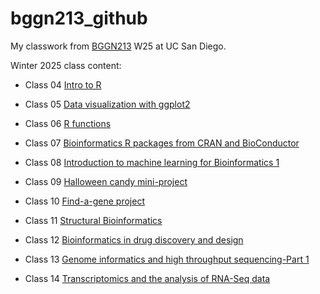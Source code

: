 # bggn213_github
My classwork from [BGGN213](https://bioboot.github.io/bggn213_W25/) W25 at UC San Diego.

Winter 2025 class content:

- Class 04 [Intro to R](https://github.com/hanhee-jo/bggn213_github/blob/ffc66549b8228ca6a27dd7f846a578e4576e91fc/Class4/Rlab_class4/Class4/HW-Class4.R)

- Class 05 [Data visualization with ggplot2](https://github.com/hanhee-jo/bggn213_github/blob/ffc66549b8228ca6a27dd7f846a578e4576e91fc/Class5/RLab/Class5/class5.qmd)

- Class 06 [R functions](https://github.com/hanhee-jo/bggn213_github/blob/d7317177727c0b7f35ab80b18b330d3c8636cf9d/Class6/R%20Lab/Class6/Class6_R_functions.qmd)

- Class 07 [Bioinformatics R packages from CRAN and BioConductor](https://github.com/hanhee-jo/bggn213_github/blob/ffc66549b8228ca6a27dd7f846a578e4576e91fc/Class7/R%20work/Class7/Class7-Machine%20Learning1.qmd)

- Class 08 [Introduction to machine learning for Bioinformatics 1](https://github.com/hanhee-jo/bggn213_github/blob/ffc66549b8228ca6a27dd7f846a578e4576e91fc/Class8/R%20lab/Class8/Class8-Mini%20project.qmd)

- Class 09 [Halloween candy mini-project](https://github.com/hanhee-jo/bggn213_github/blob/ffc66549b8228ca6a27dd7f846a578e4576e91fc/Class9/Class9-Halloween%20candy%20mini%20project/Class9-halloween%20candy%20project.qmd)

- Class 10 [Find-a-gene project](https://github.com/hanhee-jo/bggn213_github/blob/ffc66549b8228ca6a27dd7f846a578e4576e91fc/Class10/Class10/Calss10-Comparative%20structure%20analysis.qmd)

- Class 11 [Structural Bioinformatics]()

- Class 12 [Bioinformatics in drug discovery and design](https://github.com/hanhee-jo/bggn213_github/blob/ffc66549b8228ca6a27dd7f846a578e4576e91fc/Class12/Claass12/Alphafold%20analysis.qmd)

- Class 13 [Genome informatics and high throughput sequencing-Part 1](https://github.com/hanhee-jo/bggn213_github/blob/ffc66549b8228ca6a27dd7f846a578e4576e91fc/Class13/Class13/Class13.qmd)

- Class 14 [Transcriptomics and the analysis of RNA-Seq data](https://github.com/hanhee-jo/bggn213_github/blob/ffc66549b8228ca6a27dd7f846a578e4576e91fc/Class14/Class%2014/Class14-RNAseq%20mini%20project.qmd)
